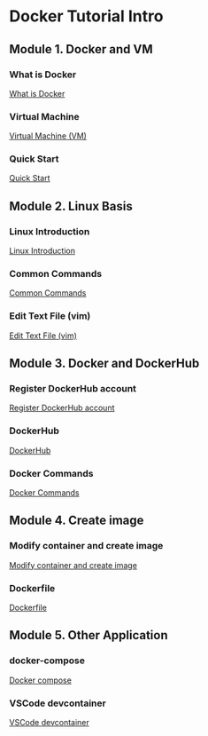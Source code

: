 # Docker Tutorial Intro

## Module **1. Docker and VM**

### What is Docker

[What is Docker](docker-tutorial/What%20is%20Docker%20f708d58b610e40a2a0d7d1901370e21d.md)

### Virtual Machine

[Virtual Machine (VM)](docker-tutorial/Virtual%20Machine%20(VM)%20add5c8cba6f741d49842d7fee55de6de.md)

### Quick Start

[ Quick Start](docker-tutorial/Quick%20Start%209a0d8944806141ddb7416de894c557b4.md)

## Module **2. Linux Basis**

### Linux Introduction

[Linux Introduction](docker-tutorial/Linux%20Introduction%20ca7bac636b8a47b4a9d907ca697290fd.md)

### Common Commands

[Common Commands](docker-tutorial/Common%20Commands%206354621f62cf44d98261afd5e92bca64.md)

### Edit Text File (vim)

[Edit Text File (vim)](docker-tutorial/Edit%20Text%20File%20(vim)%20cb7cfd612fc546329f12eb0205f074c2.md)

## Module **3. Docker and DockerHub**

### Register DockerHub account

[Register DockerHub account](docker-tutorial/Register%20DockerHub%20account%208c90e1c6aa3c4e19810cc72e744fc296.md)

### DockerHub

[DockerHub](docker-tutorial/DockerHub%20d69dab70c803426faf2643107de9ce89.md)

### Docker Commands

[Docker Commands](docker-tutorial/Docker%20Commands%203d647e8d520b4df89d13c398586cfb51.md)

## Module **4. Create image**

### Modify container and create image

[Modify container and create image](docker-tutorial/Modify%20container%20and%20create%20image%20e7914f6ae361484c97000cecab4e999b.md)

### Dockerfile

[Dockerfile](docker-tutorial/Dockerfile%20cff36b25e8944652ba28f7e17a945b96.md)

## Module 5. Other Application

### **docker-compose**

[ Docker compose](docker-tutorial/Docker%20compose%20f0ae267025e140ffb6d5ece8f412ec98.md)

### VSCode devcontainer

[ VSCode devcontainer](docker-tutorial/VSCode%20devcontainer%20856f526d5f35437795d6800f181415ea.md)